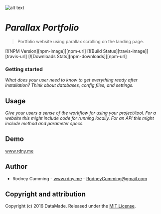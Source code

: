 ![alt text](https://raw.githubusercontent.com/devrod/parallax-portfolio/master/src/images/logo.svg)

# _Parallax Portfolio_

> Portfolio website using parallax scrolling on the landing page.

[![NPM Version][npm-image]][npm-url]
[![Build Status][travis-image]][travis-url]
[![Downloads Stats][npm-downloads]][npm-url]

### Getting started

_What does your user need to know to get everything ready after installation?_
_Think about databases, config files, and settings._

## Usage

_Give your users a sense of the workflow for using your project/tool._
_For a website this might include code for running locally._
_For an API this might include method and parameter specs._

## Demo

www.rdny.me

## Author

- Rodney Cumming - www.rdny.me - RodneyCumming@gmail.com

## Copyright and attribution

Copyright (c) 2016 DataMade. Released under the [MIT License](https://github.com/datamade/your-repo-here/blob/master/LICENSE).
